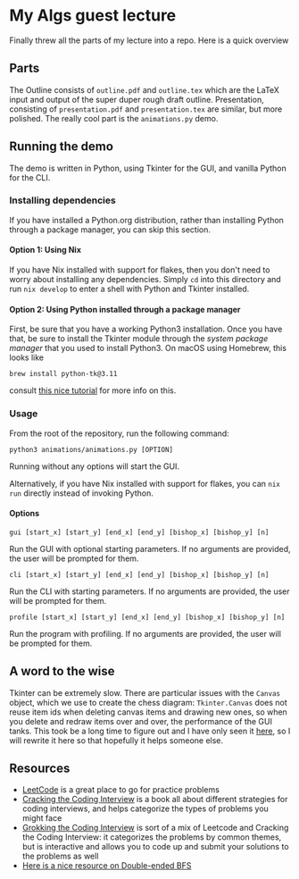 # My Algs guest lecture

Finally threw all the parts of my lecture into a repo. Here is a quick overview

## Parts

The Outline consists of `outline.pdf` and `outline.tex` which are the LaTeX input and output of the super duper rough draft outline. Presentation, consisting of `presentation.pdf` and `presentation.tex` are similar, but more polished. The really cool part is the `animations.py` demo.

## Running the demo

The demo is written in Python, using Tkinter for the GUI, and vanilla Python for the CLI.

### Installing dependencies

If you have installed a Python.org distribution, rather than installing Python through a package manager, you can skip this section.

#### Option 1: Using Nix

If you have Nix installed with support for flakes, then you don't need to worry about installing any dependencies. Simply `cd` into this directory and run `nix develop` to enter a shell with Python and Tkinter installed.

#### Option 2: Using Python installed through a package manager

First, be sure that you have a working Python3 installation. Once you have that, be sure to install the Tkinter module through the _system package manager_ that you used to install Python3. On macOS using Homebrew, this looks like

```shell
brew install python-tk@3.11
```

consult [this nice tutorial](https://tkdocs.com/tutorial/install.html) for more info on this.

### Usage

From the root of the repository, run the following command:

```shell
python3 animations/animations.py [OPTION]
```

Running without any options will start the GUI.

Alternatively, if you have Nix installed with support for flakes, you can `nix run` directly instead of invoking Python.

#### Options

```shell
gui [start_x] [start_y] [end_x] [end_y] [bishop_x] [bishop_y] [n]
```

Run the GUI with optional starting parameters. If no arguments are provided, the user will be prompted for them.

```shell
cli [start_x] [start_y] [end_x] [end_y] [bishop_x] [bishop_y] [n]
```

Run the CLI with starting parameters. If no arguments are provided, the user will be prompted for them.

```shell
profile [start_x] [start_y] [end_x] [end_y] [bishop_x] [bishop_y] [n]
```

Run the program with profiling. If no arguments are provided, the user will be prompted for them.


## A word to the wise

Tkinter can be extremely slow. There are particular issues with the `Canvas` object, which we use to create the chess diagram: `Tkinter.Canvas` does not reuse item ids when deleting canvas items and drawing new ones, so when you delete and redraw items over and over, the performance of the GUI tanks. This took be a long time to figure out and I have only seen it [here](https://stackoverflow.com/questions/64956625/tkinter-canvas-slow), so I will rewrite it here so that hopefully it helps someone else.

## Resources

* [LeetCode](https://leetcode.com/) is a great place to go for practice problems
* [Cracking the Coding Interview](https://www.crackingthecodinginterview.com/) is a book all about different strategies for coding interviews, and helps categorize the types of problems you might face
* [Grokking the Coding Interview](https://www.designgurus.io/course/grokking-the-coding-interview) is sort of a mix of Leetcode and Cracking the Coding Interview: it categorizes the problems by common themes, but is interactive and allows you to code up and submit your solutions to the problems as well
* [Here is a nice resource on Double-ended BFS](https://efficientcodeblog.wordpress.com/2017/12/13/bidirectional-search-two-end-bfs/)


